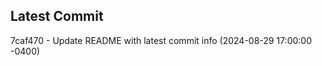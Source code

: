 
## Latest Commit
7caf470 - Update README with latest commit info (2024-08-29 17:00:00 -0400) <Yunxi-Zhou>
